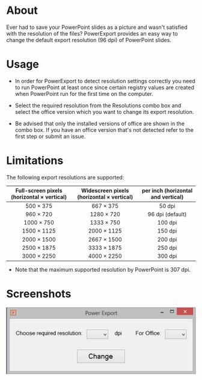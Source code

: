 # About #

Ever had to save your PowerPoint slides as a picture and wasn't satisfied with the resolution of the files? PowerExport provides an easy way to change the default export resolution (96 dpi) of PowerPoint slides.

# Usage

- In order for PowerExport to detect resolution settings correctly you need to run PowerPoint at least once since certain registry values are created when PowerPoint run for the first time on the computer. 

- Select the required resolution from the Resolutions combo box and select the office version which you want to change its export resolution.

- Be advised that only the installed versions of office are shown in the combo box. If you have an office version that's not detected refer to the first step or submit an issue.


# Limitations #

The following export resolutions are supported:


|Full-screen pixels (horizontal × vertical) | Widescreen pixels (horizontal × vertical) | per inch (horizontal and vertical) |
|:------------:|:--------------:|:-------------:|
|500 × 375	 | 667 × 375	|	50 dpi			|
|960 × 720	 | 1280 × 720 	|	96 dpi (default)|
|1000 × 750	 | 1333 × 750	| 100 dpi 			|
|1500 × 1125 | 2000 × 1125	| 150 dpi			|
|2000 × 1500 | 2667 × 1500	| 200 dpi 			|
|2500 × 1875 | 3333 × 1875	| 250 dpi 			|
|3000 × 2250 | 4000 × 2250	| 300 dpi 			| 


- Note that the maximum supported resolution by PowerPoint is 307 dpi.

# Screenshots #

![Main Screen](https://raw.githubusercontent.com/Yohanna/PowerExport/master/Screenshots/PowerExport%20Screenshot.PNG)
